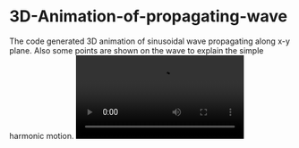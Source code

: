 # 3D-Animation-of-propagating-wave
The code generated 3D animation of sinusoidal wave propagating along x-y plane. Also some points are shown on the wave to explain the simple harmonic motion.
![](https://github.com/abdullah-al-masud/3D-Animation-of-propagating-wave/blob/master/wave_animation_along_both_axis_with_6_points.mp4)
